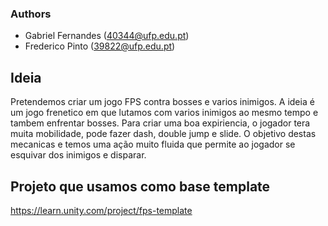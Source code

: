 ### Authors

- Gabriel Fernandes (40344@ufp.edu.pt)
- Frederico Pinto (39822@ufp.edu.pt)


## Ideia

Pretendemos criar um jogo FPS contra bosses e varios inimigos. A ideia é um jogo frenetico em que lutamos com varios inimigos ao mesmo tempo e tambem enfrentar bosses. Para criar uma boa expiriencia, o jogador tera muita mobilidade, pode fazer dash, double jump e slide. O objetivo destas mecanicas e temos uma ação muito fluida que permite ao jogador se esquivar dos inimigos e disparar.


## Projeto que usamos como base template

https://learn.unity.com/project/fps-template
